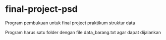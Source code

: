 # final-project-psd
Program pembukuan untuk final project praktikum struktur data

Program harus satu folder dengan file data_barang.txt agar dapat dijalankan
